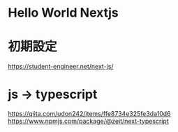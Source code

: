 # Hello World Nextjs

# 初期設定
https://student-engineer.net/next-js/

# js -> typescript
https://qiita.com/udon242/items/ffe8734e325fe3da10d6
https://www.npmjs.com/package/@zeit/next-typescript


